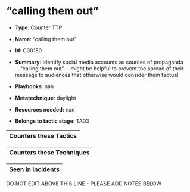 # “calling them out”

* **Type**: Counter TTP

* **Name**: “calling them out”

* **Id**: C00150

* **Summary**: Identify social media accounts as sources of propaganda—“calling them out”— might be helpful to prevent the spread of their message to audiences that otherwise would consider them factual

* **Playbooks**: nan

* **Metatechnique**: daylight

* **Resources needed:** nan

* **Belongs to tactic stage**: TA03


| Counters these Tactics |
| ---------------------- |



| Counters these Techniques |
| ------------------------- |



| Seen in incidents |
| ----------------- |


DO NOT EDIT ABOVE THIS LINE - PLEASE ADD NOTES BELOW